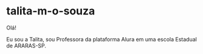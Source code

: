 # talita-m-o-souza

Olá!

Eu sou a Talita, sou Professora da plataforma Alura em uma escola Estadual de ARARAS-SP.


